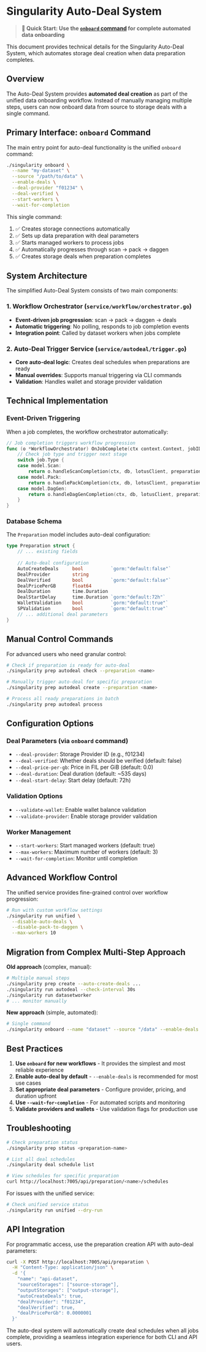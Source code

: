 # Singularity Auto-Deal System

> **🚀 Quick Start: Use the [`onboard` command](../../README.md#-auto-deal-system) for complete automated data onboarding**

This document provides technical details for the Singularity Auto-Deal System, which automates storage deal creation when data preparation completes.

## Overview

The Auto-Deal System provides **automated deal creation** as part of the unified data onboarding workflow. Instead of manually managing multiple steps, users can now onboard data from source to storage deals with a single command.

## Primary Interface: `onboard` Command

The main entry point for auto-deal functionality is the unified `onboard` command:

```bash
./singularity onboard \
  --name "my-dataset" \
  --source "/path/to/data" \
  --enable-deals \
  --deal-provider "f01234" \
  --deal-verified \
  --start-workers \
  --wait-for-completion
```

This single command:
1. ✅ Creates storage connections automatically
2. ✅ Sets up data preparation with deal parameters
3. ✅ Starts managed workers to process jobs
4. ✅ Automatically progresses through scan → pack → daggen
5. ✅ Creates storage deals when preparation completes

## System Architecture

The simplified Auto-Deal System consists of two main components:

### 1. **Workflow Orchestrator** (`service/workflow/orchestrator.go`)
- **Event-driven job progression**: scan → pack → daggen → deals
- **Automatic triggering**: No polling, responds to job completion events
- **Integration point**: Called by dataset workers when jobs complete

### 2. **Auto-Deal Trigger Service** (`service/autodeal/trigger.go`)
- **Core auto-deal logic**: Creates deal schedules when preparations are ready
- **Manual overrides**: Supports manual triggering via CLI commands
- **Validation**: Handles wallet and storage provider validation

## Technical Implementation

### Event-Driven Triggering

When a job completes, the workflow orchestrator automatically:

```go
// Job completion triggers workflow progression
func (o *WorkflowOrchestrator) OnJobComplete(ctx context.Context, jobID model.JobID) error {
    // Check job type and trigger next stage
    switch job.Type {
    case model.Scan:
        return o.handleScanCompletion(ctx, db, lotusClient, preparation)
    case model.Pack:
        return o.handlePackCompletion(ctx, db, lotusClient, preparation)
    case model.DagGen:
        return o.handleDagGenCompletion(ctx, db, lotusClient, preparation)
    }
}
```

### Database Schema

The `Preparation` model includes auto-deal configuration:

```go
type Preparation struct {
    // ... existing fields
    
    // Auto-deal configuration
    AutoCreateDeals     bool          `gorm:"default:false"`
    DealProvider        string        
    DealVerified        bool          `gorm:"default:false"`
    DealPricePerGB      float64       
    DealDuration        time.Duration 
    DealStartDelay      time.Duration `gorm:"default:72h"`
    WalletValidation    bool          `gorm:"default:true"`
    SPValidation        bool          `gorm:"default:true"`
    // ... additional deal parameters
}
```

## Manual Control Commands

For advanced users who need granular control:

```bash
# Check if preparation is ready for auto-deal
./singularity prep autodeal check --preparation <name>

# Manually trigger auto-deal for specific preparation
./singularity prep autodeal create --preparation <name>

# Process all ready preparations in batch
./singularity prep autodeal process
```

## Configuration Options

### Deal Parameters (via `onboard` command)
- `--deal-provider`: Storage Provider ID (e.g., f01234)
- `--deal-verified`: Whether deals should be verified (default: false)
- `--deal-price-per-gb`: Price in FIL per GiB (default: 0.0)
- `--deal-duration`: Deal duration (default: ~535 days)
- `--deal-start-delay`: Start delay (default: 72h)

### Validation Options
- `--validate-wallet`: Enable wallet balance validation
- `--validate-provider`: Enable storage provider validation

### Worker Management
- `--start-workers`: Start managed workers (default: true)
- `--max-workers`: Maximum number of workers (default: 3)
- `--wait-for-completion`: Monitor until completion

## Advanced Workflow Control

The unified service provides fine-grained control over workflow progression:

```bash
# Run with custom workflow settings
./singularity run unified \
  --disable-auto-deals \
  --disable-pack-to-daggen \
  --max-workers 10
```

## Migration from Complex Multi-Step Approach

**Old approach** (complex, manual):
```bash
# Multiple manual steps
./singularity prep create --auto-create-deals ...
./singularity run autodeal --check-interval 30s
./singularity run datasetworker
# ... monitor manually
```

**New approach** (simple, automated):
```bash
# Single command
./singularity onboard --name "dataset" --source "/data" --enable-deals --deal-provider "f01234"
```

## Best Practices

1. **Use `onboard` for new workflows** - It provides the simplest and most reliable experience
2. **Enable auto-deal by default** - `--enable-deals` is recommended for most use cases
3. **Set appropriate deal parameters** - Configure provider, pricing, and duration upfront
4. **Use `--wait-for-completion`** - For automated scripts and monitoring
5. **Validate providers and wallets** - Use validation flags for production use

## Troubleshooting

```bash
# Check preparation status
./singularity prep status <preparation-name>

# List all deal schedules
./singularity deal schedule list

# View schedules for specific preparation
curl http://localhost:7005/api/preparation/<name>/schedules
```

For issues with the unified service:
```bash
# Check unified service status
./singularity run unified --dry-run
```

## API Integration

For programmatic access, use the preparation creation API with auto-deal parameters:

```bash
curl -X POST http://localhost:7005/api/preparation \
  -H "Content-Type: application/json" \
  -d '{
    "name": "api-dataset",
    "sourceStorages": ["source-storage"],
    "outputStorages": ["output-storage"],
    "autoCreateDeals": true,
    "dealProvider": "f01234",
    "dealVerified": true,
    "dealPricePerGb": 0.0000001
  }'
```

The auto-deal system will automatically create deal schedules when all jobs complete, providing a seamless integration experience for both CLI and API users.